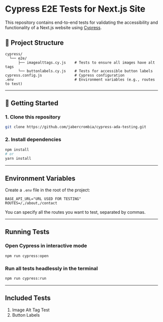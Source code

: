 # Cypress E2E Tests for Next.js Site

This repository contains end-to-end tests for validating the accessibility and functionality of a Next.js website using [Cypress](https://www.cypress.io/).

## 📁 Project Structure

```
cypress/
  └── e2e/
      ├── imagealttags.cy.js    # Tests to ensure all images have alt tags
      └── buttonlabels.cy.js    # Tests for accessible button labels
cypress.config.js               # Cypress configuration
.env                            # Environment variables (e.g., routes to test)
```

---

## 🚀 Getting Started

### 1. Clone this repository

```bash
git clone https://github.com/jabercrombia/cypress-ada-testing.git
```

### 2. Install dependencies

```bash
npm install
# or
yarn install
```

---

## Environment Variables

Create a `.env` file in the root of the project:

```
BASE_API_URL="URL USED FOR TESTING"
ROUTES=/,/about,/contact
```

You can specify all the routes you want to test, separated by commas.

---

## Running Tests

### Open Cypress in interactive mode

```bash
npm run cypress:open
```

### Run all tests headlessly in the terminal

```bash
npm run cypress:run
```

---

## Included Tests

1. Image Alt Tag Test
2. Button Labels

